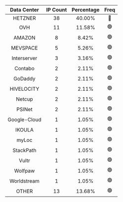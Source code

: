 | Data Center | IP Count | Percentage | Freq |
|:------------:|:--------:|:-----------:|:-----:|
| HETZNER | 38 | 40.00% | 🔴 |
| OVH | 11 | 11.58% | 🟢 |
| AMAZON | 8 | 8.42% | 🟢 |
| MEVSPACE | 5 | 5.26% | 🟢 |
| Interserver | 3 | 3.16% | 🟢 |
| Contabo | 2 | 2.11% | 🟢 |
| GoDaddy | 2 | 2.11% | 🟢 |
| HIVELOCITY | 2 | 2.11% | 🟢 |
| Netcup | 2 | 2.11% | 🟢 |
| PSINet | 2 | 2.11% | 🟢 |
| Google-Cloud | 1 | 1.05% | 🟢 |
| IKOULA | 1 | 1.05% | 🟢 |
| myLoc | 1 | 1.05% | 🟢 |
| StackPath | 1 | 1.05% | 🟢 |
| Vultr | 1 | 1.05% | 🟢 |
| Wolfpaw | 1 | 1.05% | 🟢 |
| Worldstream | 1 | 1.05% | 🟢 |
| OTHER | 13 | 13.68% | 🟢 |